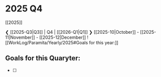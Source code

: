 # 2025 Q4
[[2025]]

❮ [[2025-Q3|Q3]] | Q4 | [[2026-Q1|Q1]] ❯
[[2025-10|October]] - [[2025-11|November]] - [[2025-12|December]]
![[WorkLog/Paramita/Yearly/2025#Goals for this year:]]

## Goals for this Quaryter:
- [ ] 